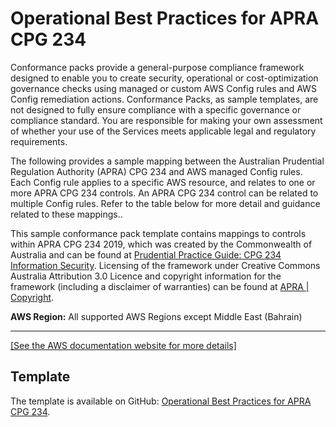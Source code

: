 # Operational Best Practices for APRA CPG 234<a name="operational-best-practices-for-apra_cpg_234"></a>

Conformance packs provide a general\-purpose compliance framework designed to enable you to create security, operational or cost\-optimization governance checks using managed or custom AWS Config rules and AWS Config remediation actions\. Conformance Packs, as sample templates, are not designed to fully ensure compliance with a specific governance or compliance standard\. You are responsible for making your own assessment of whether your use of the Services meets applicable legal and regulatory requirements\.

The following provides a sample mapping between the Australian Prudential Regulation Authority \(APRA\) CPG 234 and AWS managed Config rules\. Each Config rule applies to a specific AWS resource, and relates to one or more APRA CPG 234 controls\. An APRA CPG 234 control can be related to multiple Config rules\. Refer to the table below for more detail and guidance related to these mappings\.\.

This sample conformance pack template contains mappings to controls within APRA CPG 234 2019, which was created by the Commonwealth of Australia and can be found at [Prudential Practice Guide: CPG 234 Information Security](https://www.apra.gov.au/sites/default/files/cpg_234_information_security_june_2019_1.pdf)\. Licensing of the framework under Creative Commons Australia Attribution 3\.0 Licence and copyright information for the framework \(including a disclaimer of warranties\) can be found at [APRA \| Copyright](https://www.apra.gov.au/copyright)\.

**AWS Region:** All supported AWS Regions except Middle East \(Bahrain\)


****  
[\[See the AWS documentation website for more details\]](http://docs.aws.amazon.com/config/latest/developerguide/operational-best-practices-for-apra_cpg_234.html)

## Template<a name="apra_cpg_234-conformance-pack-sample"></a>

The template is available on GitHub: [Operational Best Practices for APRA CPG 234](https://github.com/awslabs/aws-config-rules/blob/master/aws-config-conformance-packs/Operational-Best-Practices-for-APRA-CPG-234.yaml)\.